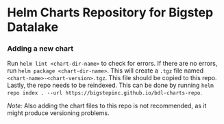 # Helm Charts Repository for Bigstep Datalake

### Adding a new chart
Run `helm lint <chart-dir-name>` to check for errors.
If there are no errors, run `helm package <chart-dir-name>`. This will create a `.tgz` file named `<chart-name>-<chart-version>.tgz`.
This file should be copied to this repo.
Lastly, the repo needs to be reindexed. This can be done by running `helm repo index . --url https://bigstepinc.github.io/bdl-charts-repo`.

*Note:* Also adding the chart files to this repo is not recommended, as it might produce versioning problems.
